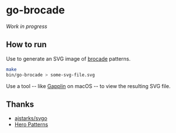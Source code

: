 # go-brocade

*Work in progress*

## How to run

Use to generate an SVG image of [brocade](https://en.wikipedia.org/wiki/Brocade) patterns.

```bash
make
bin/go-brocade > some-svg-file.svg
```

Use a tool -- like [Gapplin](http://gapplin.wolfrosch.com) on macOS -- to view
the resulting SVG file.

## Thanks

- [ajstarks/svgo](https://github.com/ajstarks/svgo)
- [Hero Patterns](https://www.heropatterns.com)
